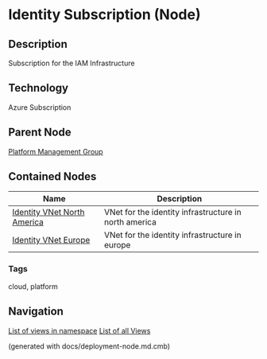 # Identity Subscription (Node)
## Description
Subscription for the IAM Infrastructure

## Technology
Azure Subscription

## Parent Node
[Platform Management Group](../../../mybank/it-management/azure/platform-management-group.md)
## Contained Nodes
Name | Description 
---|---
[Identity  VNet North America](../../../mybank/it-management/azure/identity-vnet-north-america.md) | VNet for the identity infrastructure in north america
[Identity VNet Europe](../../../mybank/it-management/azure/identity-vnet-europe.md) | VNet for the identity infrastructure in europe

### Tags
cloud, platform


## Navigation
[List of views in namespace](./views-in-namespace.md)
[List of all Views](../../../views.md)

(generated with docs/deployment-node.md.cmb)
